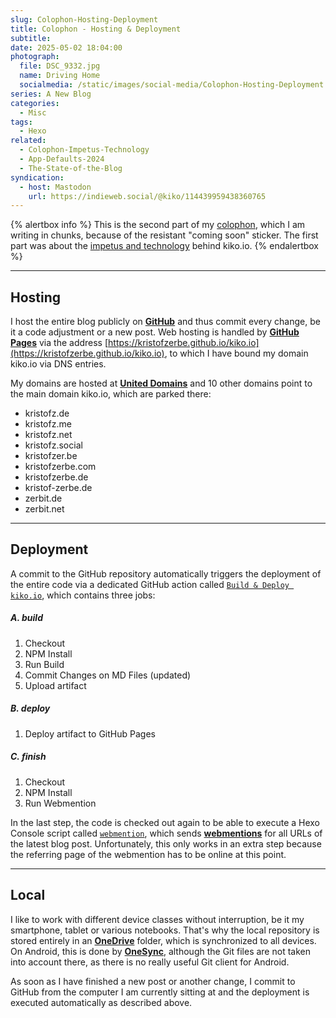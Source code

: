 ```yaml
---
slug: Colophon-Hosting-Deployment
title: Colophon - Hosting & Deployment
subtitle: 
date: 2025-05-02 18:04:00
photograph:
  file: DSC_9332.jpg
  name: Driving Home
  socialmedia: /static/images/social-media/Colophon-Hosting-Deployment.png
series: A New Blog
categories:
  - Misc
tags:
  - Hexo
related:
  - Colophon-Impetus-Technology
  - App-Defaults-2024
  - The-State-of-the-Blog
syndication:
  - host: Mastodon
    url: https://indieweb.social/@kiko/114439959438360765
---
```


{% alertbox info %}
This is the second part of my [colophon](/Colophon), which I am writing in chunks, because of the resistant "coming soon" sticker. The first part was about the [impetus and technology](/post/Colophon-Impetus-Technology) behind kiko.io.
{% endalertbox %}

---

## Hosting

I host the entire blog publicly on [**GitHub**](https://github.com/kristofzerbe/kiko.io) and thus commit every change, be it a code adjustment or a new post. Web hosting is handled by [**GitHub Pages**](https://pages.github.com/) via the address [https://kristofzerbe.github.io/kiko.io](https://kristofzerbe.github.io/kiko.io), to which I have bound my domain kiko.io via DNS entries.

<!-- more -->

My domains are hosted at [**United Domains**](https://www.united-domains.de/) and 10 other domains point to the main domain kiko.io, which are parked there:

- kristofz.de
- kristofz.me
- kristofz.net
- kristofz.social
- kristofzer.be
- kristofzerbe.com
- kristofzerbe.de
- kristof-zerbe.de
- zerbit.de
- zerbit.net

---

## Deployment

A commit to the GitHub repository automatically triggers the deployment of the entire code via a dedicated GitHub action called [``Build & Deploy kiko.io``](https://github.com/kristofzerbe/kiko.io/blob/master/.github/workflows/build-and-deploy.yml), which contains three jobs:

##### A. build

  1. Checkout
  2. NPM Install
  3. Run Build
  4. Commit Changes on MD Files (updated)
  5. Upload artifact

##### B. deploy  

1. Deploy artifact to GitHub Pages

##### C. finish  

1. Checkout
2. NPM Install
3. Run Webmention

In the last step, the code is checked out again to be able to execute a Hexo Console script called [``webmention``](https://github.com/kristofzerbe/kiko.io/blob/master/scripts/console/console-webmentions.js), which sends [**webmentions**](https://indieweb.org/Webmention) for all URLs of the latest blog post. Unfortunately, this only works in an extra step because the referring page of the webmention has to be online at this point.

---

## Local

I like to work with different device classes without interruption, be it my smartphone, tablet or various notebooks. That's why the local repository is stored entirely in an [**OneDrive**](https://OneDrive.com) folder, which is synchronized to all devices. On Android, this is done by [**OneSync**](https://play.google.com/store/apps/details?id=com.ttxapps.onesyncv2), although the Git files are not taken into account there, as there is no really useful Git client for Android.

As soon as I have finished a new post or another change, I commit to GitHub from the computer I am currently sitting at and the deployment is executed automatically as described above.
